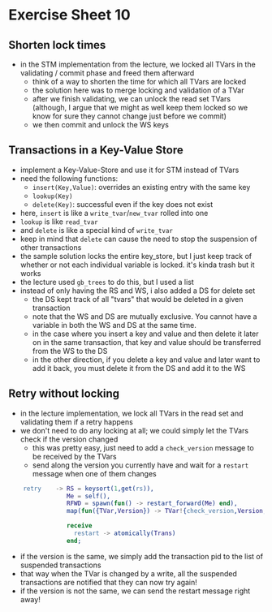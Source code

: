 # Exercise Sheet 10

## Shorten lock times
- in the STM implementation from the lecture, we locked all TVars in the validating / commit phase and freed them afterward
  - think of a way to shorten the time for which all TVars are locked
  - the solution here was to merge locking and validation of a TVar
  - after we finish validating, we can unlock the read set TVars (although, I argue that we might as well keep them locked so we know for sure they cannot change just before we commit)
  - we then commit and unlock the WS keys

## Transactions in a Key-Value Store
- implement a Key-Value-Store and use it for STM instead of TVars
- need the following functions:
  - `insert(Key,Value)`: overrides an existing entry with the same key
  - `lookup(Key)`
  - `delete(Key)`: successful even if the key does not exist
- here, `insert` is like a `write_tvar`/`new_tvar` rolled into one
- `lookup` is like `read_tvar`
- and `delete` is like a special kind of `write_tvar`
- keep in mind that `delete` can cause the need to stop the suspension of other transactions
- the sample solution locks the entire key_store, but I just keep track of whether or not each individual variable is locked. it's kinda trash but it works
- the lecture used `gb_trees` to do this, but I used a list
- instead of only having the RS and WS, i also added a DS for delete set
  - the DS kept track of all "tvars" that would be deleted in a given transaction
  - note that the WS and DS are mutually exclusive. You cannot have a variable in both the WS and DS at the same time.
  - in the case where you insert a key and value and then delete it later on in the same transaction, that key and value should be transferred from the WS to the DS
  - in the other direction, if you delete a key and value and later want to add it back, you must delete it from the DS and add it to the WS

## Retry without locking
- in the lecture implementation, we lock all TVars in the read set and validating them if a retry happens
- we don't need to do any locking at all; we could simply let the TVars check if the version changed
  - this was pretty easy, just need to add a `check_version` message to be received by the TVars
  - send along the version you currently have and wait for a `restart` message when one of them changes

```erl
    retry    -> RS = keysort(1,get(rs)),
                Me = self(),
                RFWD = spawn(fun() -> restart_forward(Me) end),
                map(fun({TVar,Version}) -> TVar!{check_version,Version,RFWD} end, RS),

                receive
                  restart -> atomically(Trans)
                end;
```

- if the version is the same, we simply add the transaction pid to the list of suspended transactions
- that way when the TVar is changed by a write, all the suspended transactions are notified that they can now try again!
- if the version is not the same, we can send the restart message right away!


